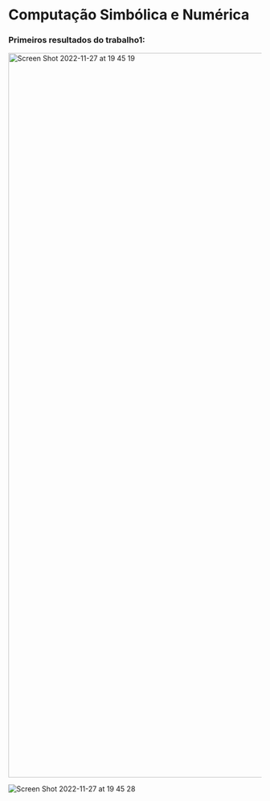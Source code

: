 # Computação Simbólica e Numérica

### Primeiros resultados do trabalho1:

<img width="1440" alt="Screen Shot 2022-11-27 at 19 45 19" src="https://user-images.githubusercontent.com/45940140/204164100-b2d1ace4-583d-4b60-a9ff-6945b1578ef8.png">

![Screen Shot 2022-11-27 at 19 45 28](https://user-images.githubusercontent.com/45940140/204164104-b76f349d-1cc2-42b1-8761-3f036e31b815.png)
